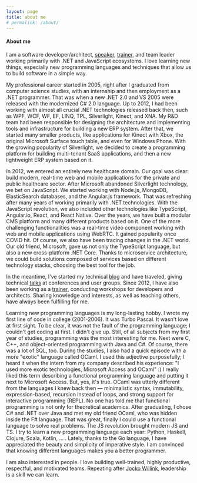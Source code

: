 ```yaml
---
layout: page
title: about me
# permalink: /about/
---
```


#### About me

I am a software developer/architect, [speaker](/speaker), [trainer](/trainer), and team leader working primarily with .NET and JavaScript ecosystems. I love learning new things, especially new programming languages and techniques that allow us to build software in a simple way.

My professional career started in 2005, right after I graduated from computer science studies, with an internship and then employment as a .NET programmer. That was when a new .NET 2.0 and VS 2005 were released with the modernized C# 2.0 language. Up to 2012, I had been working with almost all crucial .NET technologies released back then, such as WPF, WCF, WF, EF, LINQ, TPL, Silverlight, Kinect, and XNA. My R&D team had been responsible for designing the architecture and implementing tools and infrastructure for building a new ERP system. After that, we started many smaller products, like applications for Kinect with Xbox, the original Microsoft Surface touch table, and even for Windows Phone. With the growing popularity of Silverlight, we decided to create a programming platform for building multi-tenant SaaS applications, and then a new lightweight ERP system based on it. 

In 2012, we entered an entirely new healthcare domain. Our goal was clear: build modern, real-time web and mobile applications for the private and public healthcare sector. After Microsoft abandoned Silverlight technology, we bet on JavaScript. We started working with Node.js, MongoDB, ElasticSearch databases, and the Angular.js framework. That was refreshing after many years of working primarily with .NET technologies. With the JavaScript revolution, we also included other technologies like TypeScript, Angular.io, React, and React Native. Over the years, we have built a modular CMS platform and many different products based on it. One of the more challenging functionalities was a real-time video component working with web and mobile applications using WebRTC. It gained popularity once COVID hit. Of course, we also have been tracing changes in the .NET world. Our old friend, Microsoft, gave us not only the TypeScript language, but also a new cross-platform .NET Core. Thanks to microservice architecture, we could build solutions composed of services based on different technology stacks, choosing the best tool for the job.

In the meantime, I've started my technical [blog](/) and have traveled, giving technical [talks](/speaker) at conferences and user groups. Since 2012, I have also been working as a [trainer](/trainer), conducting workshops for developers and architects. Sharing knowledge and interests, as well as teaching others, have always been fulfilling for me.

Learning new programming languages is my long-lasting hobby. I wrote my first line of code in college (2001-2006). It was Turbo Pascal. It wasn't love at first sight. To be clear, it was not the fault of the programming language; I couldn't get coding at first. I didn't give up. Still, of all subjects from my first year of studies, programming was the most interesting for me. Next were C, C++, and object-oriented programming with Java and C#. Of course, there was a lot of SQL, too. During the studies, I also had a quick episode with a more "exotic" language called OCaml. I used this adjective purposefully; I heard it when the intern from my company described his experience: "I used more exotic technologies, Microsoft Access and OCaml" :) I really liked this term describing a functional programming language and putting it next to Microsoft Access. But, yes, it's true. OCaml was utterly different from the languages I knew back then — minimalistic syntax, immutability, expression-based, recursion instead of loops, and strong support for interactive programming (REPL). No one has told me that functional programming is not only for theoretical academics. After graduating, I chose C# and .NET over Java and met my old friend OCaml, who was hidden inside the F# language. That was great, finally I could use a functional language to solve real problems. The JS revolution brought modern JS and TS. I try to learn a new programming language each year: Python, Haskell, Clojure, Scala, Kotlin, ... . Lately, thanks to the Go language, I have appreciated the beauty and simplicity of imperative style. I am convinced that knowing different languages makes you a better programmer. 

I am also interested in people. I love building well-trained, highly productive, respectful, and motivated teams. Repeating after [Jocko Willink](https://en.wikipedia.org/wiki/Jocko_Willink), leadership is a skill we can learn.



